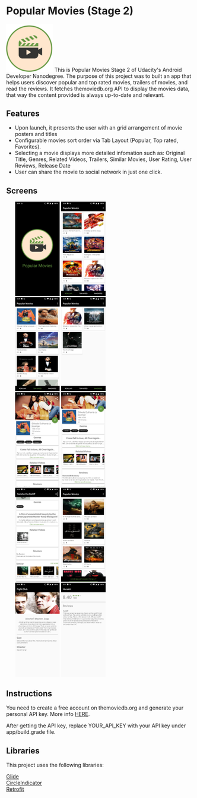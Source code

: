 Popular Movies (Stage 2)
======
<img src="https://github.com/ankitkesarwani/Popular-Movies-Stage-Two/blob/master/Screens/movie.png" height="25%" width="25%"/>
This is Popular Movies Stage 2 of Udacity's Android Developer Nanodegree.
The purpose of this project was to built an app that helps users discover popular and top rated movies, trailers of movies, and read the reviews.
It fetches themoviedb.org API to display the movies data, that way the content provided is always up-to-date and relevant.

Features
-----

- Upon launch, it presents the user with an grid arrangement of movie posters and titles
- Configurable movies sort order via Tab Layout (Popular, Top rated, Favorites).
- Selecting a movie displays more detailed infomation such as: Original Title, Genres, Related Videos, Trailers, Similar Movies, User Rating, User Reviews, Release Date
- User can share the movie to social network in just one click.

Screens
------
<ul>
  <img src="https://github.com/ankitkesarwani/Popular-Movies-Stage-Two/blob/master/Screens/Screenshot_20180721-174921.png" height="25%" width="25%"/>
  <img src="https://github.com/ankitkesarwani/Popular-Movies-Stage-Two/blob/master/Screens/Screenshot_20180721-174931.png" height="25%" width="25%"/></br>
  <img src="https://github.com/ankitkesarwani/Popular-Movies-Stage-Two/blob/master/Screens/Screenshot_20180721-174936.png" height="25%" width="25%"/>
  <img src="https://github.com/ankitkesarwani/Popular-Movies-Stage-Two/blob/master/Screens/Screenshot_20180721-174959.png" height="25%" width="25%"/></br>
  <img src="https://github.com/ankitkesarwani/Popular-Movies-Stage-Two/blob/master/Screens/Screenshot_20180721-175012.png" height="25%" width="25%"/>
  <img src="https://github.com/ankitkesarwani/Popular-Movies-Stage-Two/blob/master/Screens/Screenshot_20180721-175022.png" height="25%" width="25%"/></br>
  <img src="https://github.com/ankitkesarwani/Popular-Movies-Stage-Two/blob/master/Screens/Screenshot_20180721-175033.png" height="25%" width="25%"/>
  <img src="https://github.com/ankitkesarwani/Popular-Movies-Stage-Two/blob/master/Screens/Screenshot_20180721-175040.png" height="25%" width="25%"/></br>
  <img src="https://github.com/ankitkesarwani/Popular-Movies-Stage-Two/blob/master/Screens/Screenshot_20180721-175054.png" height="25%" width="25%"/>
  <img src="https://github.com/ankitkesarwani/Popular-Movies-Stage-Two/blob/master/Screens/Screenshot_20180721-175104.png" height="25%" width="25%"/>
 </ul>

Instructions
------

You need to create a free account on themoviedb.org and generate your personal API key. More info [HERE](https://www.themoviedb.org/documentation/api).

After getting the API key, replace YOUR_API_KEY with your API key under app/build.grade file.

Libraries
------

This project uses the following libraries:

[Glide](https://github.com/bumptech/glide)</br>
[CircleIndicator](https://github.com/ongakuer/CircleIndicator)</br>
[Retrofit](https://github.com/square/retrofit)
